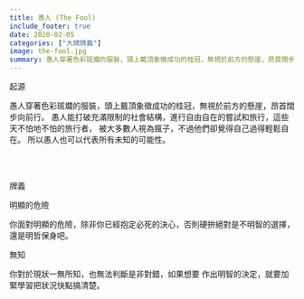 ```yaml
---
title: 愚人 (The Fool)
include_footer: true
date: 2020-02-05
categories: ["大牌牌義"]
image: the-fool.jpg
summary: 愚人穿著色彩斑斕的服裝，頭上戴頂象徵成功的桂冠，無視於前方的懸崖，昂首闊步向前行。
---
```


<p class="title is-3">起源</p>
<p class="subtitle is-6">
愚人穿著色彩斑斕的服裝，頭上戴頂象徵成功的桂冠，無視於前方的懸崖，昂首闊步向前行。
愚人能打破充滿限制的社會結構，進行自由自在的嘗試和旅行，這些天不怕地不怕的旅行者，
被大多數人視為瘋子，不過他們卻覺得自己過得輕鬆自在。
所以愚人也可以代表所有未知的可能性。
</p>

<br/><br/>
<p class="title is-3">牌義</p>
<p class="subtitle is-4">明顯的危險</p>
<p class="subtitle is-6">你面對明顯的危險，除非你已經抱定必死的決心，否則硬拚絕對是不明智的選擇，還是明哲保身吧。</p>
<p class="subtitle is-4">無知</p>
<p class="subtitle is-6">你對於現狀一無所知，也無法判斷是非對錯，如果想要 作出明智的決定，就要加緊學習把狀況快點搞清楚。</p>

